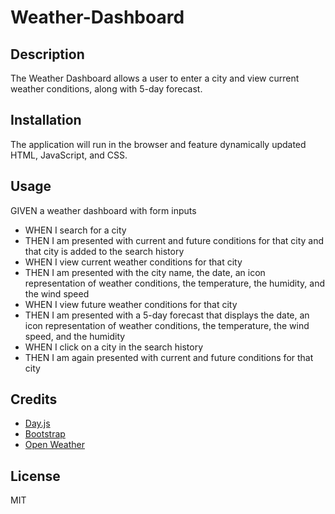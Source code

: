 # Weather-Dashboard

## Description

The Weather Dashboard allows a user to enter a city and view current weather conditions, along with 5-day forecast.


## Installation

The application will run in the browser and feature dynamically updated HTML, JavaScript, and CSS.

## Usage


GIVEN a weather dashboard with form inputs
- WHEN I search for a city
- THEN I am presented with current and future conditions for that city and that city is added to the search history
- WHEN I view current weather conditions for that city
- THEN I am presented with the city name, the date, an icon representation of weather conditions, the temperature, the humidity, and the wind speed
- WHEN I view future weather conditions for that city
- THEN I am presented with a 5-day forecast that displays the date, an icon representation of weather conditions, the temperature, the wind speed, and the humidity
- WHEN I click on a city in the search history
- THEN I am again presented with current and future conditions for that city

## Credits

- [Day.js](https://day.js.org/en/)
- [Bootstrap](https://getbootstrap.com/)
- [Open Weather](https://openweathermap.org/current#name)


## License
MIT